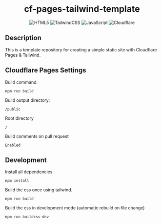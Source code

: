 <div align="center">

# cf-pages-tailwind-template

![HTML5](https://img.shields.io/badge/html5-%23E34F26.svg?style=for-the-badge&logo=html5&logoColor=white)
![TailwindCSS](https://img.shields.io/badge/tailwindcss-%2338B2AC.svg?style=for-the-badge&logo=tailwind-css&logoColor=white)
![JavaScript](https://img.shields.io/badge/javascript-%23323330.svg?style=for-the-badge&logo=javascript&logoColor=%23F7DF1E)
![Cloudflare](https://img.shields.io/badge/Cloudflare-F38020?style=for-the-badge&logo=Cloudflare&logoColor=white)

</div>

## Description

This is a template repository for creating a simple static site with Cloudflare Pages & Tailwind.

## Cloudflare Pages Settings

Build command:

```
npm run build
```

Build output directory:

```
/public
```

Root directory

```
/
```

Build comments on pull request

```
Enabled
```

## Development

Install all dependencies

```
npm install
```

Build the css once using tailwind.

```
npm run build
```

Build the css in development mode (automatic rebuild on file change)

```
npm run buildcss-dev
```
